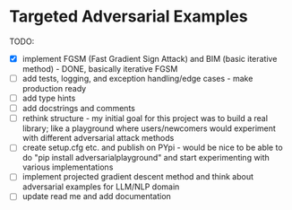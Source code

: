 # Targeted Adversarial Examples




TODO:
- [x] implement FGSM (Fast Gradient Sign Attack) and BIM (basic iterative method) - DONE, basically iterative FGSM
- [ ] add tests, logging, and exception handling/edge cases - make production ready
- [ ] add type hints
- [ ] add docstrings and comments
- [ ] rethink structure - my initial goal for this project was to build a real library; like a playground where users/newcomers would experiment with different adversarial attack methods
- [ ] create setup.cfg etc. and publish on PYpi - would be nice to be able to do "pip install adversarialplayground" and start experimenting with various implementations
- [ ] implement projected gradient descent method and think about adversarial examples for LLM/NLP domain
- [ ] update read me and add documentation

